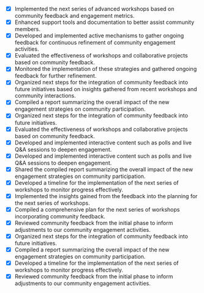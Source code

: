 - [x] Implemented the next series of advanced workshops based on community feedback and engagement metrics.
- [x] Enhanced support tools and documentation to better assist community members.
- [x] Developed and implemented active mechanisms to gather ongoing feedback for continuous refinement of community engagement activities.
- [x] Evaluated the effectiveness of workshops and collaborative projects based on community feedback.
- [x] Monitored the implementation of these strategies and gathered ongoing feedback for further refinement.
- [x] Organized next steps for the integration of community feedback into future initiatives based on insights gathered from recent workshops and community interactions.
- [x] Compiled a report summarizing the overall impact of the new engagement strategies on community participation.
- [x] Organized next steps for the integration of community feedback into future initiatives.
- [x] Evaluated the effectiveness of workshops and collaborative projects based on community feedback.
- [x] Developed and implemented interactive content such as polls and live Q&A sessions to deepen engagement.
- [x] Developed and implemented interactive content such as polls and live Q&A sessions to deepen engagement.
- [x] Shared the compiled report summarizing the overall impact of the new engagement strategies on community participation.
- [x] Developed a timeline for the implementation of the next series of workshops to monitor progress effectively.
- [x] Implemented the insights gained from the feedback into the planning for the next series of workshops.
- [x] Compiled a comprehensive plan for the next series of workshops incorporating community feedback.
- [x] Reviewed community feedback from the initial phase to inform adjustments to our community engagement activities.
- [x] Organized next steps for the integration of community feedback into future initiatives.
- [x] Compiled a report summarizing the overall impact of the new engagement strategies on community participation.
- [x] Developed a timeline for the implementation of the next series of workshops to monitor progress effectively.
- [x] Reviewed community feedback from the initial phase to inform adjustments to our community engagement activities.